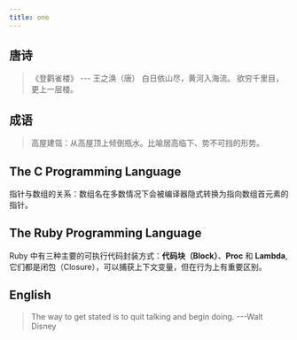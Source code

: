 ```yaml
---
title: one
---
```


## 唐诗
> 《登鹳雀楼》
>     --- 王之涣（唐）
> 白日依山尽，黄河入海流。
> 欲穷千里目，更上一层楼。

## 成语
> 高屋建瓴：从高屋顶上倾倒瓶水。比喻居高临下、势不可挡的形势。

## The C Programming Language
指针与数组的关系：数组名在多数情况下会被编译器隐式转换为指向数组首元素的指针。

## The Ruby Programming Language
Ruby 中有三种主要的可执行代码封装方式：**代码块（Block）**、**Proc** 和 **Lambda**,
它们都是闭包（Closure），可以捕获上下文变量，但在行为上有重要区别。

## English
> The way to get stated is to quit talking and begin doing.  ---Walt Disney


